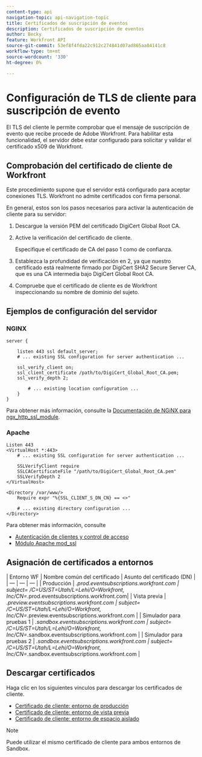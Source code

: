 ```yaml
---
content-type: api
navigation-topic: api-navigation-topic
title: Certificados de suscripción de eventos
description: Certificados de suscripción de eventos
author: Becky
feature: Workfront API
source-git-commit: 53ef8f4fda22c912c274841d07ad865aa04141c8
workflow-type: tm+mt
source-wordcount: '330'
ht-degree: 0%

---
```


# Configuración de TLS de cliente para suscripción de evento

<!--Configuring Client TLS for Event Subscription
Steps to Verify Workfront's Client Certificate
Examples for Server configuration
NGINX
Apache
Certificate to Environment Mapping
Certificates
Production
Preview
Sandbox 1
Sandbox 2
-->

El TLS del cliente le permite comprobar que el mensaje de suscripción de evento que recibe procede de Adobe Workfront. Para habilitar esta funcionalidad, el servidor debe estar configurado para solicitar y validar el certificado x509 de Workfront.


## Comprobación del certificado de cliente de Workfront

Este procedimiento supone que el servidor está configurado para aceptar conexiones TLS. Workfront no admite certificados con firma personal.

En general, estos son los pasos necesarios para activar la autenticación de cliente para su servidor:

1. Descargue la versión PEM del certificado DigiCert Global Root CA.
1. Active la verificación del certificado de cliente.

   Especifique el certificado de CA del paso 1 como de confianza.

1. Establezca la profundidad de verificación en 2, ya que nuestro certificado está realmente firmado por DigiCert SHA2 Secure Server CA, que es una CA intermedia bajo DigiCert Global Root CA.
1. Compruebe que el certificado de cliente es de Workfront inspeccionando su nombre de dominio del sujeto.

## Ejemplos de configuración del servidor

### NGINX

```
server {

    listen 443 ssl default_server;
    # ... existing SSL configuration for server authentication ...

    ssl_verify_client on;
    ssl_client_certificate /path/to/DigiCert_Global_Root_CA.pem;
    ssl_verify_depth 2;

        # ... existing location configuration ...
    }
}
```

Para obtener más información, consulte la [Documentación de NGiNX para ngx_http_ssl_module](http://nginx.org/en/docs/http/ngx_http_ssl_module.html).

### Apache

```
Listen 443
<VirtualHost *:443>
    # ... existing SSL configuration for server authentication ...

    SSLVerifyClient require
    SSLCACertificateFile "/path/to/DigiCert_Global_Root_CA.pem"
    SSLVerifyDepth 2
</VirtualHost>

<Directory /var/www/>
    Require expr "%{SSL_CLIENT_S_DN_CN} == <>"

    # ... existing directory configuration ...
</Directory>
```

Para obtener más información, consulte

* [Autenticación de clientes y control de acceso](https://httpd.apache.org/docs/2.4/ssl/ssl_howto.html#accesscontrol)
* [Módulo Apache mod_ssl](https://httpd.apache.org/docs/2.4/mod/mod_ssl.html)
 

## Asignación de certificados a entornos

| Entorno WF | Nombre común del certificado | Asunto del certificado (DN) | | — | — | — | | Producción | *.prod.eventsubscriptions.workfront.com | subject= /C=US/ST=Utah/L=Lehi/O=Workfront, Inc/CN=*.prod.eventsubscriptions.workfront.com| | Vista previa | *.preview.eventsubscriptions.workfront.com | subject= /C=US/ST=Utah/L=Lehi/O=Workfront, Inc/CN=*.preview.eventsubscriptions.workfront.com | | Simulador para pruebas 1 | *.sandbox.eventsubscriptions.workfront.com | subject= /C=US/ST=Utah/L=Lehi/O=Workfront, Inc/CN=*.sandbox.eventsubscriptions.workfront.com | | Simulador para pruebas 2 | *.sandbox.eventsubscriptions.workfront.com | subject= /C=US/ST=Utah/L=Lehi/O=Workfront, Inc/CN=*.sandbox.eventsubscriptions.workfront.com |

## Descargar certificados

Haga clic en los siguientes vínculos para descargar los certificados de cliente.

* [Certificado de cliente: entorno de producción](https://cdn.experience.workfront.com/Documentation/Event+Subscriptions/event_subscription_dec_2022_production.crt)
* [Certificado de cliente: entorno de vista previa](https://cdn.experience.workfront.com/Documentation/Event+Subscriptions/event_subscription_dec_2022_preview.crt)
* [Certificado de cliente: entorno de espacio aislado](https://cdn.experience.workfront.com/Documentation/Event+Subscriptions/event_subscription_dec_2022_sandboxes.crt)

>[!NOTE]
>
>Puede utilizar el mismo certificado de cliente para ambos entornos de Sandbox.

